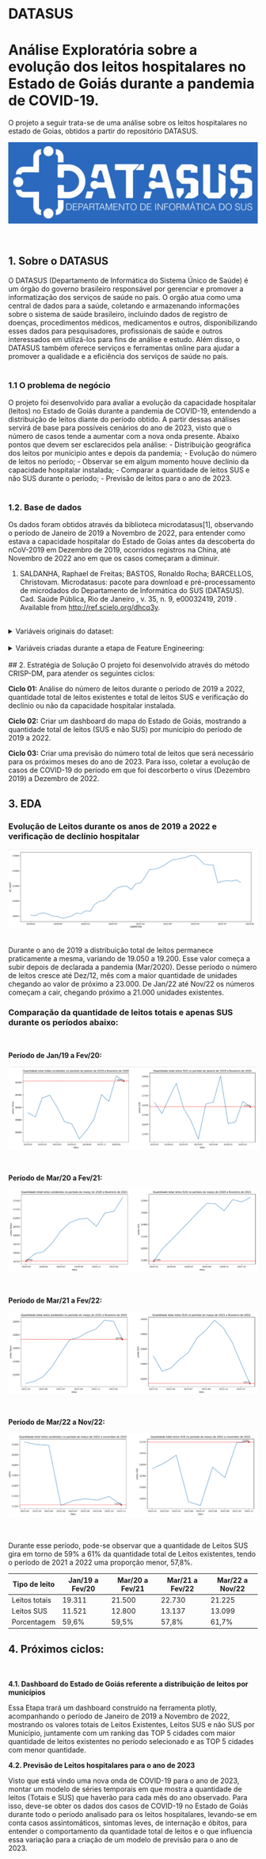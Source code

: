 # DATASUS

#  Análise Exploratória sobre a evolução dos leitos hospitalares no Estado de Goiás durante a pandemia de COVID-19.
O projeto a seguir trata-se de uma análise sobre os leitos hospitalares no estado de Goias, obtidos a partir do repositório DATASUS.

<p align='center'>
    <img src = 'images/Datasus-logo.jpg'>
</p>
<br>    


## 1. Sobre o DATASUS

O DATASUS (Departamento de Informática do Sistema Único de Saúde) é um órgão do governo brasileiro responsável por gerenciar e promover a informatização dos serviços de saúde no país. O orgão atua como uma central de dados para a saúde, coletando e armazenando informações sobre o sistema de saúde brasileiro, incluindo dados de registro de doenças, procedimentos médicos, medicamentos e outros, disponibilizando esses dados para pesquisadores, profissionais de saúde e outros interessados em utilizá-los para fins de análise e estudo. Além disso, o DATASUS também oferece serviços e ferramentas online para ajudar a promover a qualidade e a eficiência dos serviços de saúde no país.
<br><br>    
    
### 1.1 O problema de negócio
    
O projeto foi desenvolvido para avaliar a evolução da capacidade hospitalar (leitos) no Estado de Goiás durante a pandemia de COVID-19, entendendo a distribuição de leitos diante do período obtido. A partir dessas análises servirá de base para possíveis cenários do ano de 2023, visto que o número de casos tende a aumentar com a nova onda presente. Abaixo pontos que devem ser esclarecidos pela análise:
    - Distribuição geográfica dos leitos por municipio antes e depois da pandemia;
    - Evolução do número de leitos no período;
    - Observar se em algum momento houve declínio da capacidade hospitalar instalada;
    - Comparar a quantidade de leitos SUS e não SUS durante o período;
    - Previsão de leitos para o ano de 2023.
<br><br>
    
### 1.2. Base de dados
    
Os dados foram obtidos através da biblioteca microdatasus[1], observando o período de Janeiro de 2019 a Novembro de 2022, para entender como estava a capacidade hospitalar do Estado de Goias antes da descoberta do nCoV-2019 em Dezembro de 2019, ocorridos registros na China, até Novembro de 2022 ano em que os casos começaram a diminuir.  
    
1. SALDANHA, Raphael de Freitas; BASTOS, Ronaldo Rocha; BARCELLOS, Christovam. Microdatasus: pacote para download e pré-processamento de microdados do Departamento de Informática do SUS (DATASUS). Cad. Saúde Pública, Rio de Janeiro , v. 35, n. 9, e00032419, 2019 . Available from http://ref.scielo.org/dhcq3y.
<br><br>    

<details><summary>Variáveis originais do dataset:</summary><br>   
    Abaixo o dicionário de dados, de acordo com a documentação presente no site ftp://ftp.datasus.gov.br/dissemin/publicos/CNES/200508_/doc/IT_CNES_1706.pdf.
    <br>

| SEQ | CAMPO | TIPO E TAM | DESCRIÇÃO |
|-----|-------|------------|-----------|
| 1 | CNES | CHAR (7) | Número nacional do estabelecimento de saúde |
| 2 | CODUFMUN | CHAR (6) | Código do município do estabelecimento UF+ MUNIC (sem dígito)
| 4 | REGSAUDE | CHAR (6) | Código da região de saúde
| 5 | MICR_REG | CHAR (4) | Código da micro-região de saúde
| 6 | DISTRSAN | CHAR (4) | Código do distrito sanitário
| 7 | DISTRADM | CHAR (1) | Código do distrito administrativo
| 8 | PF_PJ | CHAR (1) | Indicador de pessoa: 1-Física 3-Jurídica
| 9 |CPF_CNPJ | CHAR (14) | CPF do Estabelecimento, caso pessoa física OU CNPJ, caso pessoa jurídica
| 10 | NIV_DEP | CHAR (1) | Grau de dependência: 1-Individual 3-Mantida
| 11 | CNPJ_MAN | CHAR (14) | CNPJ da mantenedora do Estabelecimento
| 12 | ESFERA_A | CHAR (2) | Código da esfera administrativa
| 13 | ATIVIDAD | CHAR (2) | Código da atividade de ensino
| 14 | RETENCAO | CHAR (2) | Código de retenção de tributos
| 15 | NATUREZA | CHAR (2) | Código da natureza da organização
| 16 | CLIENTEL | CHAR (2) | Código de fluxo da clientela
| 17 | TP_UNID | CHAR (2) | Tipo de unidade (Estabelecimento)
| 18 | TURNO_AT | CHAR (2) | Código de turno de atendimento
| 19 | NIV_HIER | CHAR (2) | Código do nível de hierarquia
| 20 | TERCEIRO | CHAR (1) | O estabelecimento é terceiro: 1-Sim 0-Não
| 21 | TP_LEITO | CHAR (2) | Tipo do LEITO
| 22 | CODLEITO | CHAR (2) | Especialidade do LEITO
| 23 | QT_EXIST | NUMERIC (4) | Quantidade de leitos existentes
| 24 | QT_CONTR | NUMERIC (4) | Quantidade de leitos contratados
| 25 | QT_SUS | NUMERIC (4) | Quantidade de leitos para o SUS
| 26 | QT_NSUS| CHAR(1) | Indicador de EQUIPAMENTO NÃO DISPONÍVEL para o SUS, onde: 1 = SIM 0 = NÃO
| 27 | COMPETEN | CHAR (6) | Ano e Mês de competência da informação (AAAAMM)
| 28 | NAT_JUR | CHAR (4) | Natureza Jurídica
</details>
<br>
<details><summary>Variáveis criadas durante a etapa de Feature Engineering:</summary><br>
    
| SEQ | CAMPO | TIPO E TAM | DESCRIÇÃO |
|-----|-------|------------|-----------|
| 29 | ANO | DATETIME | Ano da Competência
| 30 | MES | DATETIME | Mês da Competência    
| 31 | DIA | DATETIME | Dia da Competência
| 32 | MUNICIPIO | STR | Cidade referente ao código do município de estabelecimento   
</details>    
<br>
## 2. Estratégia de Solução
O projeto foi desenvolvido através do método CRISP-DM, para atender os seguintes ciclos:

**Ciclo 01:** Análise do número de leitos durante o período de 2019 a 2022, quantidade total de leitos existentes e total de leitos SUS e verificação do declínio ou não da capacidade hospitalar instalada.

**Ciclo 02:** Criar um dashboard do mapa do Estado de Goiás, mostrando a quantidade total de leitos (SUS e não SUS) por município do período de 2019 a 2022.

**Ciclo 03:** Criar uma previsão do número total de leitos que será necessário para os próximos meses do ano de 2023. Para isso, coletar a evolução de casos de COVID-19 do período em que foi descorberto o vírus (Dezembro 2019) a Dezembro de 2022.

## 3. EDA

### Evolução de Leitos durante os anos de 2019 a 2022 e verificação de declínio hospitalar
<p align='center'>
    <img src = 'images/evolucao-leitos-2019_2022.png'>
</p>
<br> 
Durante o ano de 2019 a distribuição total de leitos permanece praticamente a mesma, variando de 19.050 a 19.200. Esse valor começa a subir depois de declarada a pandemia (Mar/2020). Desse período o número de leitos cresce até Dez/12, mês com a maior quantidade de unidades chegando ao valor de próximo a 23.000. De Jan/22 até Nov/22 os números começam a cair, chegando próximo a 21.000 unidades existentes. 

### Comparação da quantidade de leitos totais e apenas SUS durante os períodos abaixo:
<br>

**Período de Jan/19 a Fev/20:**

<p align='center'>
    <img src = 'images/leitos-2019_2020.png'>
</p><br>

**Período de Mar/20 a Fev/21:**

<p align='center'>
    <img src = 'images/leitos-2020_2021.png'>
</p><br>

**Período de Mar/21 a Fev/22:**

<p align='center'>
    <img src = 'images/leitos-2021_2022.png'>
</p><br>

**Período de Mar/22 a Nov/22:**

<p align='center'>
    <img src = 'images/leitos-mar2022-nov2022.png'>
</p><br>

Durante esse período, pode-se observar que a quantidade de Leitos SUS gira em torno de 59% a 61% da quantidade total de Leitos existentes, tendo o período de 2021 a 2022 uma proporção menor, 57,8%.

| **Tipo de leito** | **Jan/19 a Fev/20** | **Mar/20 a Fev/21** | **Mar/21 a Fev/22** | **Mar/22 a Nov/22** |
|---------------|-----------------|-----------------|-----------------|-----------------|
| Leitos totais | 19.311 | 21.500 | 22.730 | 21.225 |
| Leitos SUS    | 11.521 | 12.800 | 13.137 | 13.099 |
| Porcentagem   | 59,6%  | 59,5%  | 57,8%  | 61,7%  |

## 4. Próximos ciclos:
<br>

**4.1. Dashboard do Estado de Goiás referente a distribuição de leitos por municípios**
<br>

Essa Etapa trará um dashboard construído na ferramenta plotly, acompanhando o período de Janeiro de 2019 a Novembro de 2022, mostrando os valores totais de Leitos Existentes, Leitos SUS e não SUS por Município, juntamente com um ranking das TOP 5 cidades com maior quantidade de leitos existentes no período selecionado e as TOP 5 cidades com menor quantidade.
<br>

**4.2. Previsão de Leitos hospitalares para o ano de 2023**
<br>

Visto que está vindo uma nova onda de COVID-19 para o ano de 2023, montar um modelo de séries temporais em que mostra a quantidade de leitos (Totais e SUS) que haverão para cada mês do ano observado. Para isso, deve-se obter os dados dos casos de COVID-19 no Estado de Goiás durante todo o período analisado para os leitos hospitalares, levando-se em conta casos assintomáticos, sintomas leves, de internação e óbitos, para entender o comportamento da quantidade total de leitos e o que influencia essa variação para a criação de um modelo de previsão para o ano de 2023.

